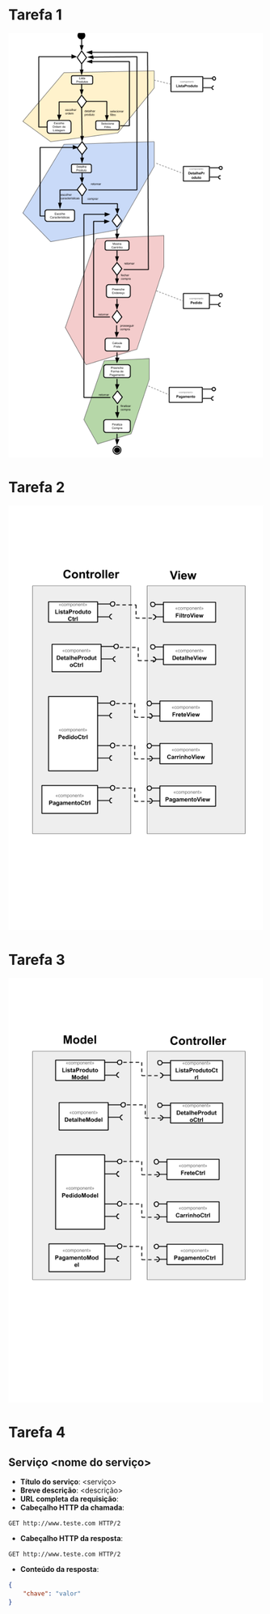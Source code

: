 # Tarefa 1

![Tela 3](https://github.com/jep84/inf331/blob/master/lab04/images/tarefa1.png)

# Tarefa 2

![Tela 3](https://github.com/jep84/inf331/blob/master/lab04/images/tarefa2.png)

# Tarefa 3

![Tela 3](https://github.com/jep84/inf331/blob/master/lab04/images/tarefa3.png)

# Tarefa 4

## Serviço <nome do serviço>

* __Título do serviço__: <serviço>
* __Breve descrição__: <descrição>
* __URL completa da requisição__: <URL>
* __Cabeçalho HTTP da chamada__:
~~~http
GET http://www.teste.com HTTP/2
~~~
* __Cabeçalho HTTP da resposta__:
~~~http
GET http://www.teste.com HTTP/2
~~~
* __Conteúdo da resposta__:
~~~json
{
    "chave": "valor"
}
~~~

